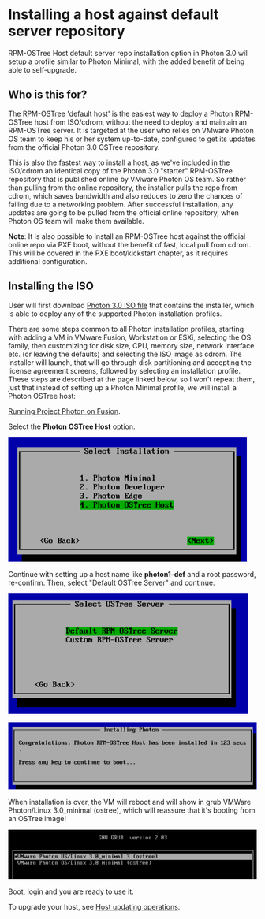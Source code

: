# Installing a host against default server repository

RPM-OSTree Host default server repo installation option in Photon 3.0 will setup a profile similar to Photon Minimal, with the added benefit of being able to self-upgrade.   

## Who is this for?

The RPM-OSTree 'default host' is the easiest way to deploy a Photon RPM-OSTree host from ISO/cdrom, without the need to deploy and maintain an RPM-OSTree server. It is targeted at the user who relies on VMware Photon OS team to keep his or her system up-to-date, configured to get its updates from the official Photon 3.0 OSTree repository.

This is also the fastest way to install a host, as we've included in the ISO/cdrom an identical copy of the Photon 3.0 "starter" RPM-OSTree repository that is published online by VMware Photon OS team. So rather than pulling from the online repository, the installer pulls the repo from cdrom, which saves bandwidth and also reduces to zero the chances of failing due to a networking problem. After successful installation, any updates are going to be pulled from the official online repository, when Photon OS team will make them available.    

**Note**: It is also possible to install an RPM-OSTree host against the official online repo via PXE boot, without the benefit of fast, local pull from cdrom. This will be covered in the PXE boot/kickstart chapter, as it requires additional configuration.

## Installing the ISO

User will first download [Photon 3.0 ISO file](https://bintray.com/artifact/download/vmware/photon/photon-1.0-13c08b6.iso) that contains the installer, which is able to deploy any of the supported Photon installation profiles.

There are some steps common to all Photon installation profiles, starting with adding a VM in VMware Fusion, Workstation or ESXi, selecting the OS family, then customizing for disk size, CPU, memory size, network interface etc. (or leaving the defaults) and selecting the ISO image as cdrom. The installer will launch, that will go through disk partitioning and accepting the license agreement screens, followed by selecting an installation profile.
These steps are described at the page linked below, so I won't repeat them, just that instead of setting up a Photon Minimal profile, we will install a Photon OSTree host:   

[Running Project Photon on Fusion](Running-Project-Photon-on-Fusion.md).

Select the **Photon OSTree Host** option.

![PhotonChooseHost](../images/rpmostree-install-options.png)

Continue with setting up a host name like **photon1-def** and a root password, re-confirm.
Then, select "Default OSTree Server" and continue.

![PhotonChooseHostDefault](../images/rpmostree-default.png)

![PhotonHostDefaultFinish](../images/photon-os-finish.png)

When installation is over, the VM will reboot and will show in grub VMWare Photon/Linux 3.0_minimal (ostree), which will reassure that it's booting from an OSTree image!  

![PhotonHostFirstRebootGrub](../images/rpmostree-grub.png)  

Boot, login and you are ready to use it.

To upgrade your host, see [Host updating operations](Photon-RPM-OSTree-5-Host-updating-operations.md).

